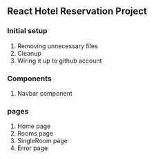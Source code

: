 ## React Hotel Reservation Project

### Initial setup

1. Removing unnecessary files
2. Cleanup
3. Wiring it up to github account

### Components

1. Navbar component

### pages

1. Home page
2. Rooms page
3. SingleRoom page
4. Error page
